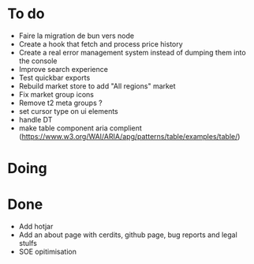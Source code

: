 
# To do

- Faire la migration de bun vers node
- Create a hook that fetch and process price history
- Create a real error management system instead of dumping them into the console
- Improve search experience
- Test quickbar exports
- Rebuild market store to add "All regions" market
- Fix market group icons
- Remove t2 meta groups ?
- set cursor type on ui elements
- handle DT
- make table component aria complient (https://www.w3.org/WAI/ARIA/apg/patterns/table/examples/table/)

# Doing


# Done

- Add hotjar
- Add an about page with cerdits, github page, bug reports and legal stulfs
- SOE opitimisation
